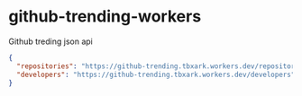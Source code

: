 # github-trending-workers
 
Github treding json api

```json
{
  "repositories": "https://github-trending.tbxark.workers.dev/repositories",
  "developers": "https://github-trending.tbxark.workers.dev/developers"
}
```